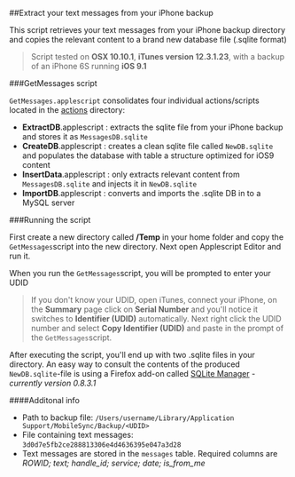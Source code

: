 ##Extract your text messages from your iPhone backup

This script retrieves your text messages from your iPhone backup directory and copies the relevant content to a brand new database file (.sqlite format) 

> Script tested on **OSX 10.10.1**, **iTunes version 12.3.1.23**, with a backup of an iPhone 6S running **iOS 9.1**


###GetMessages script

`GetMessages.applescript` consolidates four individual actions/scripts located in the [actions](https://github.com/nrollr/applescript/tree/master/backup_messages/actions) directory:
 
* **ExtractDB**.applescript : extracts the sqlite file from your iPhone backup and stores it as `MessagesDB.sqlite`
* **CreateDB**.applescript : creates a clean sqlite file called `NewDB.sqlite` and populates the database with table a structure optimized for iOS9 content
* **InsertData**.applescript : only extracts relevant content from `MessagesDB.sqlite` and injects it in `NewDB.sqlite`
* **ImportDB**.applescript : converts and imports the .sqlite DB in to a MySQL server

###Running the script

First create a new directory called **/Temp** in your home folder and copy the `GetMessages`script into the new directory. Next open Applescript Editor and run it. 

When you run the `GetMessages`script, you will be prompted to enter your UDID
> If you don't know your UDID, open iTunes, connect your iPhone, on the **Summary** page click on **Serial Number** and you'll notice it switches to **Identifier (UDID)** automatically. Next right click the UDID number and select **Copy Identifier (UDID)** and paste in the prompt of the `GetMessages`script. 

After executing the script, you'll end up with two .sqlite files in your directory. An easy way to consult the contents of the produced `NewDB.sqlite`-file is using a Firefox add-on called [SQLite Manager](https://code.google.com/p/sqlite-manager)  - *currently version 0.8.3.1*  

####Additonal info
* Path to backup file: `/Users/username/Library/Application Support/MobileSync/Backup/<UDID>`
* File containing text messages: `3d0d7e5fb2ce288813306e4d4636395e047a3d28`
* Text messages are stored in the `messages` table. Required columns are _ROWID; text; handle_id; service; date; is_from_me_
